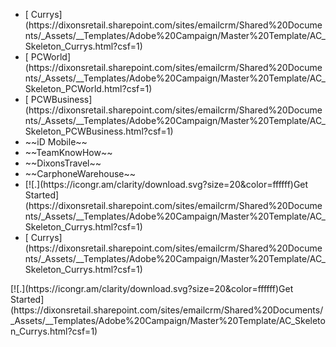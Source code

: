 <ul class="download-page">
<li class="active-link">[<i class="fas fa-download"></i> Currys](https://dixonsretail.sharepoint.com/sites/emailcrm/Shared%20Documents/_Assets/__Templates/Adobe%20Campaign/Master%20Template/AC_Skeleton_Currys.html?csf=1)</li>
  <li class="active-link">[<i class="fas fa-download"></i> PCWorld](https://dixonsretail.sharepoint.com/sites/emailcrm/Shared%20Documents/_Assets/__Templates/Adobe%20Campaign/Master%20Template/AC_Skeleton_PCWorld.html?csf=1)</li>
  <li class="active-link">[<i class="fas fa-download"></i> PCWBusiness](https://dixonsretail.sharepoint.com/sites/emailcrm/Shared%20Documents/_Assets/__Templates/Adobe%20Campaign/Master%20Template/AC_Skeleton_PCWBusiness.html?csf=1)</li>
  <li class="disable-link"><i class="fas fa-times"></i> ~~iD Mobile~~</li>
  <li class="disable-link"><i class="fas fa-times"></i> ~~TeamKnowHow~~</li>
  <li class="disable-link"><i class="fas fa-times"></i> ~~DixonsTravel~~</li>
  <li class="disable-link"><i class="fas fa-times"></i> ~~CarphoneWarehouse~~</li>


  <li class="active-link">[![.](https://icongr.am/clarity/download.svg?size=20&color=ffffff)Get Started](https://dixonsretail.sharepoint.com/sites/emailcrm/Shared%20Documents/_Assets/__Templates/Adobe%20Campaign/Master%20Template/AC_Skeleton_Currys.html?csf=1)</li>


  <li class="active-link">[<i class="fas fa-download"></i> Currys](https://dixonsretail.sharepoint.com/sites/emailcrm/Shared%20Documents/_Assets/__Templates/Adobe%20Campaign/Master%20Template/AC_Skeleton_Currys.html?csf=1)</li>



</ul>
<div id="xxxxxx">
[![.](https://icongr.am/clarity/download.svg?size=20&color=ffffff)Get Started](https://dixonsretail.sharepoint.com/sites/emailcrm/Shared%20Documents/_Assets/__Templates/Adobe%20Campaign/Master%20Template/AC_Skeleton_Currys.html?csf=1)
</div>
